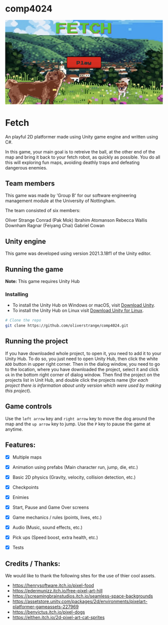# comp4024

![](TitleScreenImage.png)

# Fetch

An playful 2D platformer made using Unity game engine and written using C#.

In this game, your main goal is to retreive the ball, at the other end of the map and bring it back to your fetch robot, as quickly as possible. You do all this will exploring fun maps, avoiding deathly traps and defeating dangerous enemies.

## Team members

This game was made by 'Group B' for our software engineering management module at the University of Nottingham. 

The team consisted of six members:

Oliver Strange
Conrad (Pak Mok)
Ibrahim Atomanson
Rebecca Wallis Downham
Ragnar (Feiyang Chai)
Gabriel Cowan

## Unity engine

This game was developed using version 2021.3.18f1 of the Unity editor.

## Running the game

**Note:** This game requires Unity Hub

### Installing

- To install the Unity Hub on Windows or macOS, visit [Download Unity](https://unity3d.com/get-unity/download).
- To install the Unity Hub on Linux visit [Download Unity for Linux](https://forum.unity.com/threads/unity-hub-v2-0-0-release.677485/?_ga=2.62773420.187063667.1583686914-1236938044.1553758856).

```bash
# Clone the repo
git clone https://github.com/oliverstrange/comp4024.git
```

## Running the project

If you have downloaded whole project, to open it, you need to add it to your Unity Hub.
To do so, you just need to open Unity Hub, then click the white `ADD` button in upper right corner. Then in the dialog window, you need to go to the location, where you have downloaded the project, select it and click `ok` in the bottom right corner of dialog window. Then find the project on the projects list in Unit Hub, and double click the projects name (*for each project there is information about unity version which were used by making this project*). 

## Game controls

Use the `left arrow` key and `right arrow` key to move the dog around the map and the `up arrow` key to jump. 
Use the `P` key to pause the game at anytime.

## Features:

- [x] Multiple maps
- [x] Animation using prefabs (Main character run, jump, die, etc.)
- [x] Basic 2D physics (Gravity, velocity, collision detection, etc.)
- [x] Checkpoints 
- [x] Enimies
- [x] Start, Pause and Game Over screens
- [x] Game mechanics / rules (points, lives, etc.)
- [x] Audio (Music, sound effects, etc.)
- [x] Pick ups (Speed boost, extra health, etc.) 
- [x] Tests


## Credits / Thanks:

We would like to thank the following sites for the use of thier cool assets.
- https://henrysoftware.itch.io/pixel-food
- https://edermunizz.itch.io/free-pixel-art-hill
- https://screamingbrainstudios.itch.io/seamless-space-backgrounds
- https://assetstore.unity.com/packages/2d/environments/pixelart-platformer-gameassets-227969
- https://benvictus.itch.io/pixel-dogs
- https://elthen.itch.io/2d-pixel-art-cat-sprites